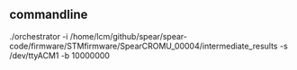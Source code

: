 ## commandline
./orchestrator -i /home/lcm/github/spear/spear-code/firmware/STMfirmware/SpearCROMU_00004/intermediate_results -s /dev/ttyACM1 -b 10000000
